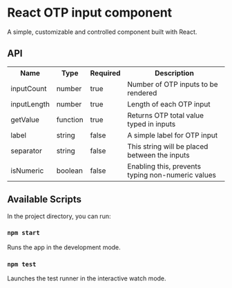 # React OTP input component

A simple, customizable and controlled component built with React.
## API

<table>
  <tr>
    <th>Name<br/></th>
    <th>Type</th>
    <th>Required</th>
    <th>Description</th>
  </tr>
  <tr>
    <td>inputCount</td>
    <td>number</td>
    <td>true</td>
    <td>Number of OTP inputs to be rendered</td>
  </tr>
  <tr>
    <td>inputLength</td>
    <td>number</td>
    <td>true</td>
    <td>Length of each OTP input</td>
  </tr>
  <tr>
    <td>getValue</td>
    <td>function</td>
    <td>true</td>
    <td>Returns OTP total value typed in inputs</td>
  </tr>
    <tr>
     <td>label</td>
     <td>string</td>
     <td>false</td>
     <td>A simple label for OTP input</td>
   </tr>
  <tr>
    <td>separator</td>
    <td>string<br/></td>
    <td>false</td>
    <td>This string will be placed between the inputs</td>
  </tr>
  <tr>
    <td>isNumeric</td>
    <td>boolean</td>
    <td>false</td>
    <td>Enabling this, prevents typing non-numeric values</td>
  </tr>
</table>


## Available Scripts

In the project directory, you can run:

### `npm start`

Runs the app in the development mode.
### `npm test`

Launches the test runner in the interactive watch mode.
